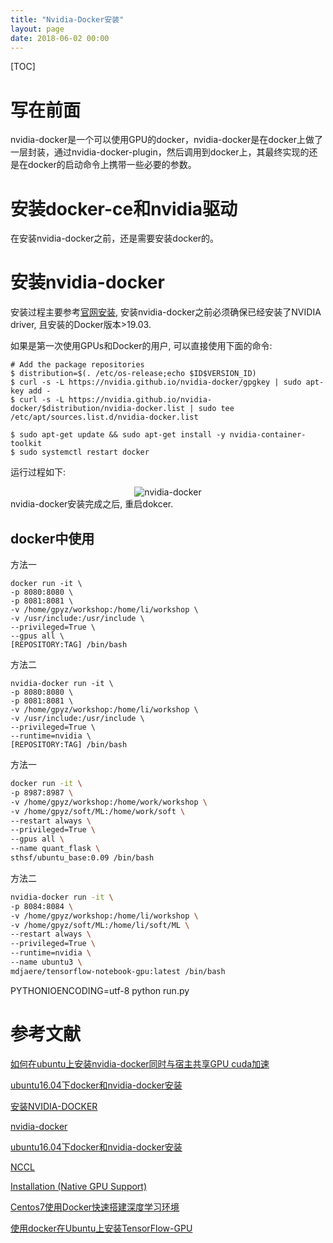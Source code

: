 ```yaml
---
title: "Nvidia-Docker安装"
layout: page
date: 2018-06-02 00:00
---
```

[TOC]

# 写在前面
nvidia-docker是一个可以使用GPU的docker，nvidia-docker是在docker上做了一层封装，通过nvidia-docker-plugin，然后调用到docker上，其最终实现的还是在docker的启动命令上携带一些必要的参数。

# 安装docker-ce和nvidia驱动
在安装nvidia-docker之前，还是需要安装docker的。

# 安装nvidia-docker
安装过程主要参考[官网安装](https://github.com/NVIDIA/nvidia-docker), 安装nvidia-docker之前必须确保已经安装了NVIDIA driver, 且安装的Docker版本>19.03.

如果是第一次使用GPUs和Docker的用户, 可以直接使用下面的命令:
```
# Add the package repositories
$ distribution=$(. /etc/os-release;echo $ID$VERSION_ID)
$ curl -s -L https://nvidia.github.io/nvidia-docker/gpgkey | sudo apt-key add -
$ curl -s -L https://nvidia.github.io/nvidia-docker/$distribution/nvidia-docker.list | sudo tee /etc/apt/sources.list.d/nvidia-docker.list

$ sudo apt-get update && sudo apt-get install -y nvidia-container-toolkit
$ sudo systemctl restart docker
```
运行过程如下:
<center><img src="/wiki/static/images/docker/nvidia-docker_install.png" alt="nvidia-docker"/></center>
nvidia-docker安装完成之后, 重启dokcer.

## docker中使用
方法一
```
docker run -it \
-p 8080:8080 \
-p 8081:8081 \
-v /home/gpyz/workshop:/home/li/workshop \
-v /usr/include:/usr/include \
--privileged=True \
--gpus all \
[REPOSITORY:TAG] /bin/bash
```
方法二
```
nvidia-docker run -it \
-p 8080:8080 \
-p 8081:8081 \
-v /home/gpyz/workshop:/home/li/workshop \
-v /usr/include:/usr/include \
--privileged=True \
--runtime=nvidia \
[REPOSITORY:TAG] /bin/bash

```

方法一
```bash
docker run -it \
-p 8987:8987 \
-v /home/gpyz/workshop:/home/work/workshop \
-v /home/gpyz/soft/ML:/home/work/soft \
--restart always \
--privileged=True \
--gpus all \
--name quant_flask \
sthsf/ubuntu_base:0.09 /bin/bash
```

方法二
```bash
nvidia-docker run -it \
-p 8084:8084 \
-v /home/gpyz/workshop:/home/li/workshop \
-v /home/gpyz/soft/ML:/home/li/soft/ML \
--restart always \
--privileged=True \
--runtime=nvidia \
--name ubuntu3 \
mdjaere/tensorflow-notebook-gpu:latest /bin/bash
```

PYTHONIOENCODING=utf-8 python run.py

# 参考文献
[如何在ubuntu上安装nvidia-docker同时与宿主共享GPU cuda加速](https://www.liangzl.com/get-article-detail-3784.html)

[ubuntu16.04下docker和nvidia-docker安装](https://blog.csdn.net/qq_41493990/article/details/81624419)

[安装NVIDIA-DOCKER](https://www.jianshu.com/p/f25ccedb996e)

[nvidia-docker](https://github.com/NVIDIA/nvidia-docker)

[ubuntu16.04下docker和nvidia-docker安装](https://blog.csdn.net/qq_41493990/article/details/81624419)

[NCCL](https://github.com/NVIDIA/nccl)

[Installation (Native GPU Support)](https://github.com/NVIDIA/nvidia-docker/wiki/Installation-(Native-GPU-Support))

[Centos7使用Docker快速搭建深度学习环境](https://zhongneng.github.io/2018/12/04/docker-env/)

[使用docker在Ubuntu上安装TensorFlow-GPU](https://blog.csdn.net/qq_29300341/article/details/84754970)